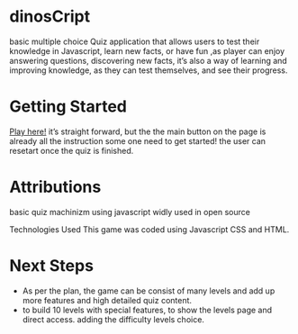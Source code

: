 # dinosCript
basic multiple choice Quiz application that allows users to test their knowledge in Javascript, learn new facts, or have fun  ,as player can enjoy answering questions, discovering new facts, 
it’s also a way of learning and improving knowledge, as they can test themselves, and see their progress.

# Getting Started
[Play here!]()
it’s straight forward, but the the main button on the page is already all the instruction some one need to get started! the user can resetart  once the quiz is finished.

# Attributions
basic quiz machinizm using javascript widly used in open source 

Technologies Used
This game was coded using Javascript CSS and  HTML.

# Next Steps
* As per the  plan, the game can be consist of many levels and add up more features and high detailed quiz content.
* to build 10 levels with special features, to show the levels page and direct access.
adding the difficulty levels choice.
